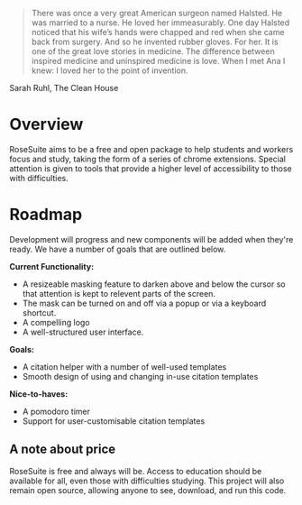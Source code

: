 > There was once a very great American surgeon named Halsted. He was married to a nurse. He loved her immeasurably. One day Halsted noticed that his wife’s hands were chapped and red when she came back from surgery. And so he invented rubber gloves. For her. It is one of the great love stories in medicine. The difference between inspired medicine and uninspired medicine is love.
> When I met Ana I knew:
> I loved her to the point of invention.

Sarah Ruhl, The Clean House

# Overview
RoseSuite aims to be a free and open package to help students and workers focus and study, taking the form of a series of chrome extensions. Special attention is given to tools that provide a higher level of accessibility to those with difficulties.

# Roadmap
Development will progress and new components will be added when they're ready. We have a number of goals that are outlined below.

**Current Functionality:**
* A resizeable masking feature to darken above and below the cursor so that attention is kept to relevent parts of the screen.
* The mask can be turned on and off via a popup or via a keyboard shortcut.
* A compelling logo
* A well-structured user interface.

**Goals:**
* A citation helper with a number of well-used templates
* Smooth design of using and changing in-use citation templates

**Nice-to-haves:**
* A pomodoro timer
* Support for user-customisable citation templates

## A note about price
RoseSuite is free and always will be. Access to education should be available for all, even those with difficulties studying. This project will also remain open source, allowing anyone to see, download, and run this code.
